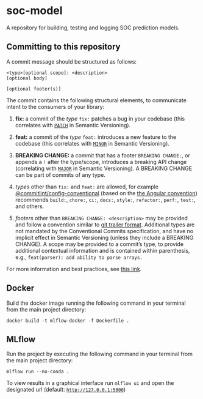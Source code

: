 # soc-model

A repository for building, testing and logging SOC prediction models.

## Committing to this repository

A commit message should be structured as follows:

```
<type>[optional scope]: <description>
[optional body]

[optional footer(s)]
```

The commit contains the following structural elements, to communicate intent to the consumers of your library:

1. **fix:** a commit of the *type* `fix:` patches a bug in your codebase (this correlates with [`PATCH`](https://semver.org/#summary) in Semantic Versioning).

2. **feat:** a commit of the *type* `feat:` introduces a new feature to the codebase (this correlates with [`MINOR`](https://semver.org/#summary) in Semantic Versioning).

3. **BREAKING CHANGE:** a commit that has a footer `BREAKING CHANGE:`, or appends a `!` after the type/scope, introduces a breaking API change (correlating with [`MAJOR`](https://semver.org/#summary) in Semantic Versioning). A BREAKING CHANGE can be part of commits of any type.

4. *types* other than `fix:` and `feat:` are allowed, for example [@commitlint/config-conventional](https://github.com/conventional-changelog/commitlint/tree/master/%40commitlint/config-conventional) (based on the [the Angular convention](https://github.com/angular/angular/blob/22b96b9/CONTRIBUTING.md#-commit-message-guidelines)) recommends `build:`, `chore:`, `ci:`, `docs:`, `style:`, `refactor:`, `perf:`, `test:`, and others.

5. *footers* other than `BREAKING CHANGE: <description>` may be provided and follow a convention similar to [git trailer format](https://git-scm.com/docs/git-interpret-trailers). Additional types are not mandated by the Conventional Commits specification, and have no implicit effect in Semantic Versioning (unless they include a BREAKING CHANGE). A scope may be provided to a commit’s type, to provide additional contextual information and is contained within parenthesis, e.g., `feat(parser): add ability to parse arrays.`

For more information and best practices, see [this link](https://www.conventionalcommits.org/en/v1.0.0/).

## Docker
[//]: # (TODO: Explain that Docker needs to be installed for this to work locally)

Build the docker image running the following command in your terminal from the main project directory:

```
docker build -t mlflow-docker -f Dockerfile .
```

## MLflow

Run the project by executing the following command in your terminal from the main project directory:

```
mlflow run --no-conda .
```

To view results in a graphical interface run `mlflow ui` and open the designated url (default: [`http://127.0.0.1:5000`](http://127.0.0.1:5000))